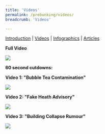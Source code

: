 ```yaml
---
title: 'Videos'
permalink: /prebunking/videos/
breadcrumb: 'Videos'

---
```


[Introduction](/prebunking/introduction/)  |   [Videos](/prebunking/videos/)  |  [Infographics](/prebunking/posters/)  |  [Articles](/prebunking/writeups/) 



**Full Video**

![](C:\Users\user\Documents\GitHub\nlb-sure\images\YouTube-Thumbnails_Long.jpg)



**60 second cutdowns:** 



**Video 1: "Bubble Tea Contamination"**

![](C:\Users\user\Documents\GitHub\nlb-sure\images\YouTube-Thumbnails_Short_Contamination.jpg)



**Video 2: "Fake Heath Advisory"**

![](C:\Users\user\Documents\GitHub\nlb-sure\images\YouTube-Thumbnails_Short_Health.jpg)



**Video 3: "Building Collapse Rumour"**

![](C:\Users\user\Documents\GitHub\nlb-sure\images\YouTube-Thumbnails_Short_Collapses.jpg)
